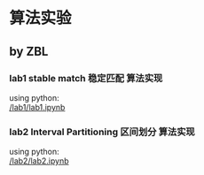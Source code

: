 # 算法实验
## by ZBL
### lab1 stable match 稳定匹配 算法实现
using python:<br>
[/lab1/lab1.ipynb](/lab1/lab1.ipynb)<br>
### lab2 Interval Partitioning 区间划分 算法实现
using python:<br>
[/lab2/lab2.ipynb](/lab2/lab2.ipynb)<br>